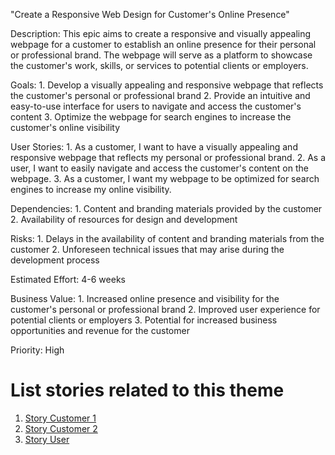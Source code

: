 "Create a Responsive Web Design for Customer's Online Presence"

Description: This epic aims to create a responsive and visually appealing webpage for a customer to establish an online presence for their personal or professional brand. The webpage will serve as a platform to showcase the customer's work, skills, or services to potential clients or employers.

Goals: 1. Develop a visually appealing and responsive webpage that reflects the customer's personal or professional brand
       2. Provide an intuitive and easy-to-use interface for users to navigate and access the customer's content
       3. Optimize the webpage for search engines to increase the customer's online visibility

User Stories: 1. As a customer, I want to have a visually appealing and responsive webpage that reflects my personal or professional brand.
              2. As a user, I want to easily navigate and access the customer's content on the webpage.
              3. As a customer, I want my webpage to be optimized for search engines to increase my online visibility.

Dependencies: 1. Content and branding materials provided by the customer
              2. Availability of resources for design and development

Risks: 1. Delays in the availability of content and branding materials from the customer
       2. Unforeseen technical issues that may arise during the development process

Estimated Effort: 4-6 weeks

Business Value: 1. Increased online presence and visibility for the customer's personal or professional brand
                2. Improved user experience for potential clients or employers
                3. Potential for increased business opportunities and revenue for the customer

Priority: High

# List stories related to this theme
1. [Story Customer 1]("C:\Users\bryan\PycharmProjects\mywebclass-agile-docs\documentation\templates\theme\initiatives\epics\stories\story_customer1.md")
2. [Story Customer 2]("C:\Users\bryan\PycharmProjects\mywebclass-agile-docs\documentation\templates\theme\initiatives\epics\stories\story_customer2.md")
3. [Story User]("C:\Users\bryan\PycharmProjects\mywebclass-agile-docs\documentation\templates\theme\initiatives\epics\stories\story_user.md")
